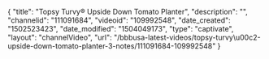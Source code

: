 {
    "title": "Topsy Turvy&reg; Upside Down Tomato Planter",
    "description": "",
    "channelid": "111091684",
    "videoid": "109992548",
    "date_created": "1502523423",
    "date_modified": "1504049173",
    "type": "captivate",
    "layout": "channelVideo",
    "url": "\/bbbusa-latest-videos\/topsy-turvy\u00c2-upside-down-tomato-planter-3-notes\/111091684-109992548"
}